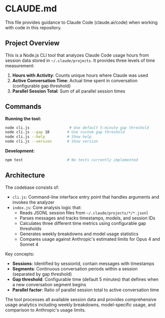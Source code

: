 # CLAUDE.md

This file provides guidance to Claude Code (claude.ai/code) when working with code in this repository.

## Project Overview

This is a Node.js CLI tool that analyzes Claude Code usage hours from session data stored in `~/.claude/projects`. It provides three levels of time measurement:

1. **Hours with Activity**: Counts unique hours where Claude was used
2. **Active Conversation Time**: Actual time spent in conversation (configurable gap threshold)
3. **Parallel Session Total**: Sum of all parallel session times

## Commands

**Running the tool:**
```bash
node cli.js                  # Use default 5-minute gap threshold
node cli.js --gap 10        # Use custom gap threshold
node cli.js --help          # Show help
node cli.js --version       # Show version
```

**Development:**
```bash
npm test                    # No tests currently implemented
```

## Architecture

The codebase consists of:

- `cli.js`: Command-line interface entry point that handles arguments and invokes the analyzer
- `index.js`: Core analysis logic that:
  - Reads JSONL session files from `~/.claude/projects/*/*.jsonl`
  - Parses messages and tracks timestamps, models, and session IDs
  - Calculates three different time metrics using configurable gap thresholds
  - Generates weekly breakdowns and model usage statistics
  - Compares usage against Anthropic's estimated limits for Opus 4 and Sonnet 4

Key concepts:
- **Sessions**: Identified by sessionId, contain messages with timestamps
- **Segments**: Continuous conversation periods within a session (separated by gap threshold)
- **Gap threshold**: Configurable time (default 5 minutes) that defines when a new conversation segment begins
- **Parallel factor**: Ratio of parallel session total to active conversation time

The tool processes all available session data and provides comprehensive usage analytics including weekly breakdowns, model-specific usage, and comparison to Anthropic's usage limits.